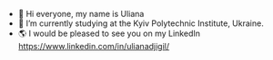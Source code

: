
- 👋 Hi everyone, my name is Uliana
- 🌱 I’m currently studying at the Kyiv Polytechnic Institute, Ukraine.
- 🌎 I would be pleased to see you on my LinkedIn 
 https://www.linkedin.com/in/ulianadjigil/

 

<!---
ulianadjigil/ulianadjigil is a ✨ special ✨ repository because its `README.md` (this file) appears on your GitHub profile.
You can click the Preview link to take a look at your changes.
--->
